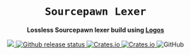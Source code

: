 <div align="center">
  <h1><code>Sourcepawn Lexer</code></h1>
  <p>
    <strong>Lossless Sourcepawn lexer build using <a href="https://crates.io/crates/logos">Logos</a></strong>
  </p>
  <p style="margin-bottom: 0.5ex;">
    <a href="https://github.com/Sarrus1/sourcepawn-lexer/releases/latest">
        <img src="https://img.shields.io/github/downloads/Sarrus1/sourcepawn-lexer/total"/>
    </a>
    <a href="https://github.com/Sarrus1/sourcepawn-lexer/actions/workflows/release.yml">
      <img
        alt="Github release status"
        src="https://github.com/Sarrus1/sourcepawn-lexer/actions/workflows/release.yml/badge.svg"
      />
    </a>
    <a href="https://github.com/Sarrus1/sourcepawn-lexer/releases/latest">
      <img alt="Crates.io" src="https://img.shields.io/crates/d/sourcepawn-lexer">
    </a>
    <a href="https://github.com/Sarrus1/sourcepawn-lexer/releases/latest">
      <img alt="Crates.io" src="https://img.shields.io/crates/v/sourcepawn-lexer">
    </a>
    <img alt="GitHub" src="https://img.shields.io/github/license/Sarrus1/sourcepawn-lexer">
  </p>
</div>
